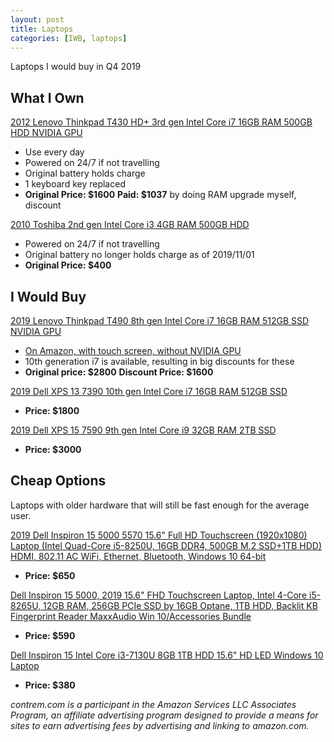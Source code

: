 ```yaml
---
layout: post
title: Laptops
categories: [IWB, laptops]
---
```


Laptops I would buy in Q4 2019

## What I Own

[2012 Lenovo Thinkpad T430 HD+ 3rd gen Intel Core i7 16GB RAM 500GB HDD NVIDIA GPU](https://www.lenovo.com/us/en/laptops/thinkpad/t-series/t430/)
- Use every day
- Powered on 24/7 if not travelling
- Original battery holds charge
- 1 keyboard key replaced
- **Original Price: $1600** **Paid: $1037** by doing RAM upgrade myself, discount

[2010 Toshiba 2nd gen Intel Core i3 4GB RAM 500GB HDD](https://www.lenovo.com/us/en/laptops/thinkpad/t-series/t430/)
- Powered on 24/7 if not travelling
- Original battery no longer holds charge as of 2019/11/01
- **Original Price: $400**

## I Would Buy

[2019 Lenovo Thinkpad T490 8th gen Intel Core i7 16GB RAM 512GB SSD NVIDIA GPU](https://www.lenovo.com/us/en/laptops/thinkpad/thinkpad-t-series/T490/p/20N2CTO1WWENUS0/customize#)
- [On Amazon, with touch screen, without NVIDIA GPU](https://www.amazon.com/Lenovo-ThinkPad-T490-Multi-touch-Fingerprint/dp/B07TXM4R2Z?tag=contrem-20)
- 10th generation i7 is available, resulting in big discounts for these
- **Original price: $2800** **Discount Price: $1600**

[2019 Dell XPS 13 7390 10th gen Intel Core i7 16GB RAM 512GB SSD](https://www.dell.com/en-us/work/shop/laptops/new-13/spd/xps-13-7390-laptop)
- **Price: $1800**

[2019 Dell XPS 15 7590 9th gen Intel Core i9 32GB RAM 2TB SSD](https://www.dell.com/en-us/work/shop/dell-laptops-and-notebooks/new-xps-15-7590/spd/xps-15-7590-laptop)
- **Price: $3000**


## Cheap Options

Laptops with older hardware that will still be fast enough for the average user.

[2019 Dell Inspiron 15 5000 5570 15.6" Full HD Touchscreen (1920x1080) Laptop (Intel Quad-Core i5-8250U, 16GB DDR4, 500GB M.2 SSD+1TB HDD) HDMI, 802.11 AC WiFi, Ethernet, Bluetooth, Windows 10 64-bit](https://www.amazon.com/Dell-Inspiron-5000-5570-Laptop/dp/B07N49F51N?tag=contrem-20)
- **Price: $650**

[Dell Inspiron 15 5000, 2019 15.6" FHD Touchscreen Laptop, Intel 4-Core i5-8265U, 12GB RAM, 256GB PCIe SSD by 16GB Optane, 1TB HDD, Backlit KB Fingerprint Reader MaxxAudio Win 10/Accessories Bundle](https://www.amazon.com/Dell-Inspiron-Touchscreen-Fingerprint-Accessories/dp/B07WTZC3JS?tag=contrem-20)
- **Price: $590**

[Dell Inspiron 15 Intel Core i3-7130U 8GB 1TB HDD 15.6" HD LED Windows 10 Laptop](https://www.amazon.com/Dell-Inspiron-i3-7130U-Windows-Laptop/dp/B07GKZJ8CX?tag=contrem-20)
- **Price: $380**

*contrem.com is a participant in the Amazon Services LLC Associates Program, an affiliate advertising program designed to provide a means for sites to earn advertising fees by advertising and linking to amazon.com.*
